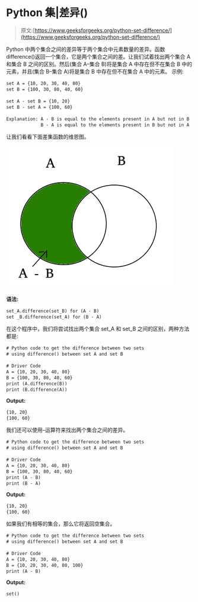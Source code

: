 # Python 集|差异()

> 原文:[https://www.geeksforgeeks.org/python-set-difference/](https://www.geeksforgeeks.org/python-set-difference/)

Python 中两个集合之间的差异等于两个集合中元素数量的差异。函数 difference()返回一个集合，它是两个集合之间的差。让我们试着找出两个集合 A 和集合 B 之间的区别。然后(集合 A–集合 B)将是集合 A 中存在但不在集合 B 中的元素，并且(集合 B–集合 A)将是集合 B 中存在但不在集合 A 中的元素。
示例:

```
set A = {10, 20, 30, 40, 80}
set B = {100, 30, 80, 40, 60}

set A - set B = {10, 20}
set B - set A = {100, 60}

Explanation: A - B is equal to the elements present in A but not in B
             B - A is equal to the elements present in B but not in A

```

让我们看看下面差集函数的维恩图。

![set-difference](img/740ea2b2dc6f6113d878b4103b745e8f.png)

**语法:**

```
set_A.difference(set_B) for (A - B)
set _B.difference(set_A) for (B - A)

```

在这个程序中，我们将尝试找出两个集合 set_A 和 set_B 之间的区别，两种方法都是:

```
# Python code to get the difference between two sets
# using difference() between set A and set B

# Driver Code
A = {10, 20, 30, 40, 80}
B = {100, 30, 80, 40, 60}
print (A.difference(B))
print (B.difference(A))
```

**Output:**

```
{10, 20}
{100, 60}

```

我们还可以使用–运算符来找出两个集合之间的差异。

```
# Python code to get the difference between two sets
# using difference() between set A and set B

# Driver Code
A = {10, 20, 30, 40, 80}
B = {100, 30, 80, 40, 60}
print (A - B)
print (B - A)
```

**Output:**

```
{10, 20}
{100, 60}

```

如果我们有相等的集合，那么它将返回空集合。

```
# Python code to get the difference between two sets
# using difference() between set A and set B

# Driver Code
A = {10, 20, 30, 40, 80}
B = {10, 20, 30, 40, 80, 100}
print (A - B)
```

**Output:**

```
set()

```